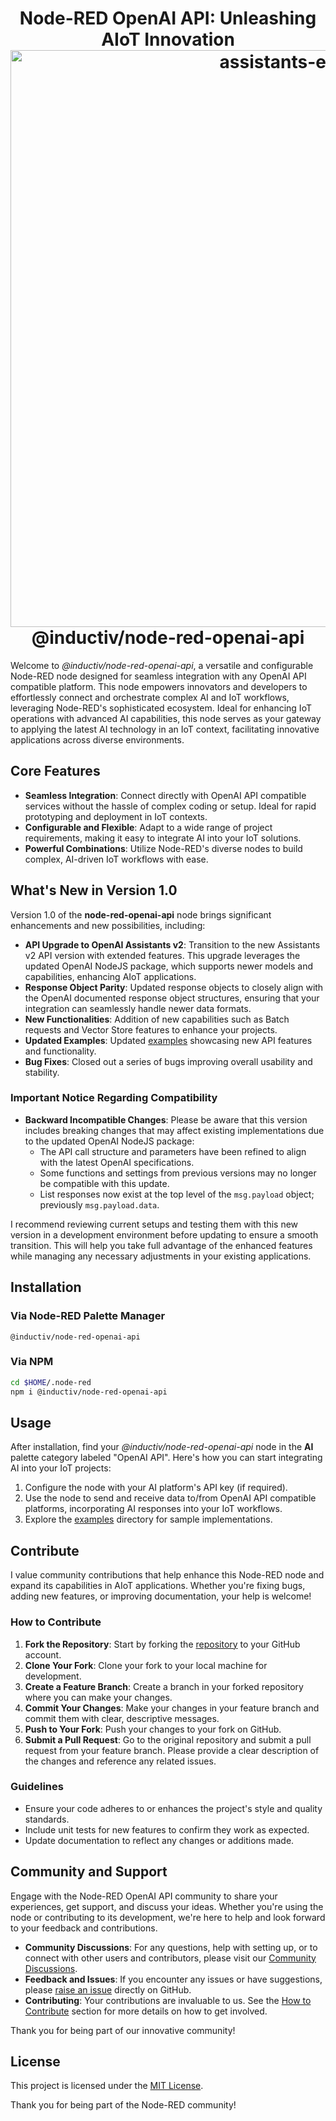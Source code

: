 <h1 align="center">
  Node-RED OpenAI API: Unleashing AIoT Innovation
  <br>
<a href="https://github.com/allanbunch/node-red-openai-api"><img width="923" alt="assistants-example" src="https://github.com/allanbunch/node-red-openai-api/assets/4503640/204dce33-0b9f-4c6a-8665-b1e69dab21b5"></a>
<br>
@inductiv/node-red-openai-api
</h1>

Welcome to _@inductiv/node-red-openai-api_, a versatile and configurable Node-RED node designed for seamless integration with any OpenAI API compatible platform. This node empowers innovators and developers to effortlessly connect and orchestrate complex AI and IoT workflows, leveraging Node-RED's sophisticated ecosystem. Ideal for enhancing IoT operations with advanced AI capabilities, this node serves as your gateway to applying the latest AI technology in an IoT context, facilitating innovative applications across diverse environments.

## Core Features

- **Seamless Integration**: Connect directly with OpenAI API compatible services without the hassle of complex coding or setup. Ideal for rapid prototyping and deployment in IoT contexts.
- **Configurable and Flexible**: Adapt to a wide range of project requirements, making it easy to integrate AI into your IoT solutions.
- **Powerful Combinations**: Utilize Node-RED's diverse nodes to build complex, AI-driven IoT workflows with ease.

## What's New in Version 1.0

Version 1.0 of the **node-red-openai-api** node brings significant enhancements and new possibilities, including:

- **API Upgrade to OpenAI Assistants v2**: Transition to the new Assistants v2 API version with extended features. This upgrade leverages the updated OpenAI NodeJS package, which supports newer models and capabilities, enhancing AIoT applications.
- **Response Object Parity**: Updated response objects to closely align with the OpenAI documented response object structures, ensuring that your integration can seamlessly handle newer data formats.
- **New Functionalities**: Addition of new capabilities such as Batch requests and Vector Store features to enhance your projects.
- **Updated Examples**: Updated [examples](./examples/) showcasing new API features and functionality.
- **Bug Fixes**: Closed out a series of bugs improving overall usability and stability.

### Important Notice Regarding Compatibility

- **Backward Incompatible Changes**: Please be aware that this version includes breaking changes that may affect existing implementations due to the updated OpenAI NodeJS package:
  - The API call structure and parameters have been refined to align with the latest OpenAI specifications.
  - Some functions and settings from previous versions may no longer be compatible with this update.
  - List responses now exist at the top level of the `msg.payload` object; previously `msg.payload.data`.

I recommend reviewing current setups and testing them with this new version in a development environment before updating to ensure a smooth transition. This will help you take full advantage of the enhanced features while managing any necessary adjustments in your existing applications.

## Installation

### Via Node-RED Palette Manager

```text
@inductiv/node-red-openai-api
```

### Via NPM

```bash
cd $HOME/.node-red
npm i @inductiv/node-red-openai-api
```

## Usage

After installation, find your _@inductiv/node-red-openai-api_ node in the **AI** palette category labeled "OpenAI API". Here's how you can start integrating AI into your IoT projects:

1. Configure the node with your AI platform's API key (if required).
2. Use the node to send and receive data to/from OpenAI API compatible platforms, incorporating AI responses into your IoT workflows.
3. Explore the [examples](./examples/) directory for sample implementations.

## Contribute

I value community contributions that help enhance this Node-RED node and expand its capabilities in AIoT applications. Whether you're fixing bugs, adding new features, or improving documentation, your help is welcome!

### How to Contribute

1. **Fork the Repository**: Start by forking the [repository](https://github.com/allanbunch/node-red-openai-api) to your GitHub account.
2. **Clone Your Fork**: Clone your fork to your local machine for development.
3. **Create a Feature Branch**: Create a branch in your forked repository where you can make your changes.
4. **Commit Your Changes**: Make your changes in your feature branch and commit them with clear, descriptive messages.
5. **Push to Your Fork**: Push your changes to your fork on GitHub.
6. **Submit a Pull Request**: Go to the original repository and submit a pull request from your feature branch. Please provide a clear description of the changes and reference any related issues.

### Guidelines

- Ensure your code adheres to or enhances the project's style and quality standards.
- Include unit tests for new features to confirm they work as expected.
- Update documentation to reflect any changes or additions made.

## Community and Support

Engage with the Node-RED OpenAI API community to share your experiences, get support, and discuss your ideas. Whether you're using the node or contributing to its development, we're here to help and look forward to your feedback and contributions.

- **Community Discussions**: For any questions, help with setting up, or to connect with other users and contributors, please visit our [Community Discussions](https://github.com/allanbunch/node-red-openai-api/discussions).
- **Feedback and Issues**: If you encounter any issues or have suggestions, please [raise an issue](https://github.com/allanbunch/node-red-openai-api/issues) directly on GitHub.
- **Contributing**: Your contributions are invaluable to us. See the [How to Contribute](#contribute) section for more details on how to get involved.

Thank you for being part of our innovative community!

## License

This project is licensed under the [MIT License](./LICENSE).

Thank you for being part of the Node-RED community!
